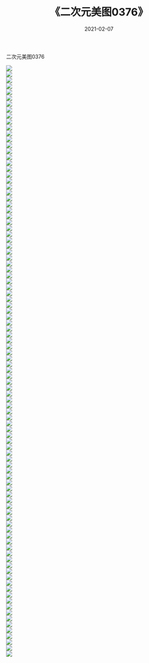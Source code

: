 ﻿---
layout: post
title:  《二次元美图0376》
date:   2021-02-07
img: http://imgx.orgx.ga/二次元/2021/二次元美图0376/000.jpg
categories: [美女, 清纯, 唯美]
---

二次元美图0376

 ![](http://imgx.orgx.ga/二次元/2021/二次元美图0376/001.jpg) <br>![](http://imgx.orgx.ga/二次元/2021/二次元美图0376/002.jpg) <br>![](http://imgx.orgx.ga/二次元/2021/二次元美图0376/003.jpg) <br>![](http://imgx.orgx.ga/二次元/2021/二次元美图0376/004.jpg) <br>![](http://imgx.orgx.ga/二次元/2021/二次元美图0376/005.jpg) <br>![](http://imgx.orgx.ga/二次元/2021/二次元美图0376/006.jpg) <br>![](http://imgx.orgx.ga/二次元/2021/二次元美图0376/007.jpg) <br>![](http://imgx.orgx.ga/二次元/2021/二次元美图0376/008.jpg) <br>![](http://imgx.orgx.ga/二次元/2021/二次元美图0376/009.jpg) <br>![](http://imgx.orgx.ga/二次元/2021/二次元美图0376/010.jpg) <br>![](http://imgx.orgx.ga/二次元/2021/二次元美图0376/011.jpg) <br>![](http://imgx.orgx.ga/二次元/2021/二次元美图0376/012.jpg) <br>![](http://imgx.orgx.ga/二次元/2021/二次元美图0376/013.jpg) <br>![](http://imgx.orgx.ga/二次元/2021/二次元美图0376/014.jpg) <br>![](http://imgx.orgx.ga/二次元/2021/二次元美图0376/015.jpg) <br>![](http://imgx.orgx.ga/二次元/2021/二次元美图0376/016.jpg) <br>![](http://imgx.orgx.ga/二次元/2021/二次元美图0376/017.jpg) <br>![](http://imgx.orgx.ga/二次元/2021/二次元美图0376/018.jpg) <br>![](http://imgx.orgx.ga/二次元/2021/二次元美图0376/019.jpg) <br>![](http://imgx.orgx.ga/二次元/2021/二次元美图0376/020.jpg) <br>![](http://imgx.orgx.ga/二次元/2021/二次元美图0376/021.jpg) <br>![](http://imgx.orgx.ga/二次元/2021/二次元美图0376/022.jpg) <br>![](http://imgx.orgx.ga/二次元/2021/二次元美图0376/023.jpg) <br>![](http://imgx.orgx.ga/二次元/2021/二次元美图0376/024.jpg) <br>![](http://imgx.orgx.ga/二次元/2021/二次元美图0376/025.jpg) <br>![](http://imgx.orgx.ga/二次元/2021/二次元美图0376/026.jpg) <br>![](http://imgx.orgx.ga/二次元/2021/二次元美图0376/027.jpg) <br>![](http://imgx.orgx.ga/二次元/2021/二次元美图0376/028.jpg) <br>![](http://imgx.orgx.ga/二次元/2021/二次元美图0376/029.jpg) <br>![](http://imgx.orgx.ga/二次元/2021/二次元美图0376/030.jpg) <br>![](http://imgx.orgx.ga/二次元/2021/二次元美图0376/031.jpg) <br>![](http://imgx.orgx.ga/二次元/2021/二次元美图0376/032.jpg) <br>![](http://imgx.orgx.ga/二次元/2021/二次元美图0376/033.jpg) <br>![](http://imgx.orgx.ga/二次元/2021/二次元美图0376/034.jpg) <br>![](http://imgx.orgx.ga/二次元/2021/二次元美图0376/035.jpg) <br>![](http://imgx.orgx.ga/二次元/2021/二次元美图0376/036.jpg) <br>![](http://imgx.orgx.ga/二次元/2021/二次元美图0376/037.jpg) <br>![](http://imgx.orgx.ga/二次元/2021/二次元美图0376/038.jpg) <br>![](http://imgx.orgx.ga/二次元/2021/二次元美图0376/039.jpg) <br>![](http://imgx.orgx.ga/二次元/2021/二次元美图0376/040.jpg) <br>![](http://imgx.orgx.ga/二次元/2021/二次元美图0376/041.jpg) <br>![](http://imgx.orgx.ga/二次元/2021/二次元美图0376/042.jpg) <br>![](http://imgx.orgx.ga/二次元/2021/二次元美图0376/043.jpg) <br>![](http://imgx.orgx.ga/二次元/2021/二次元美图0376/044.jpg) <br>![](http://imgx.orgx.ga/二次元/2021/二次元美图0376/045.jpg) <br>![](http://imgx.orgx.ga/二次元/2021/二次元美图0376/046.jpg) <br>![](http://imgx.orgx.ga/二次元/2021/二次元美图0376/047.jpg) <br>![](http://imgx.orgx.ga/二次元/2021/二次元美图0376/048.jpg) <br>![](http://imgx.orgx.ga/二次元/2021/二次元美图0376/049.jpg) <br>![](http://imgx.orgx.ga/二次元/2021/二次元美图0376/050.jpg) <br>![](http://imgx.orgx.ga/二次元/2021/二次元美图0376/051.jpg) <br>![](http://imgx.orgx.ga/二次元/2021/二次元美图0376/052.jpg) <br>![](http://imgx.orgx.ga/二次元/2021/二次元美图0376/053.jpg) <br>![](http://imgx.orgx.ga/二次元/2021/二次元美图0376/054.jpg) <br>![](http://imgx.orgx.ga/二次元/2021/二次元美图0376/055.jpg) <br>![](http://imgx.orgx.ga/二次元/2021/二次元美图0376/056.jpg) <br>![](http://imgx.orgx.ga/二次元/2021/二次元美图0376/057.jpg) <br>![](http://imgx.orgx.ga/二次元/2021/二次元美图0376/058.jpg) <br>![](http://imgx.orgx.ga/二次元/2021/二次元美图0376/059.jpg) <br>![](http://imgx.orgx.ga/二次元/2021/二次元美图0376/060.jpg) <br>![](http://imgx.orgx.ga/二次元/2021/二次元美图0376/061.jpg) <br>![](http://imgx.orgx.ga/二次元/2021/二次元美图0376/062.jpg) <br>![](http://imgx.orgx.ga/二次元/2021/二次元美图0376/063.jpg) <br>![](http://imgx.orgx.ga/二次元/2021/二次元美图0376/064.jpg) <br>![](http://imgx.orgx.ga/二次元/2021/二次元美图0376/065.jpg) <br>![](http://imgx.orgx.ga/二次元/2021/二次元美图0376/066.jpg) <br>![](http://imgx.orgx.ga/二次元/2021/二次元美图0376/067.jpg) <br>![](http://imgx.orgx.ga/二次元/2021/二次元美图0376/068.jpg) <br>![](http://imgx.orgx.ga/二次元/2021/二次元美图0376/069.jpg) <br>![](http://imgx.orgx.ga/二次元/2021/二次元美图0376/070.jpg) <br>![](http://imgx.orgx.ga/二次元/2021/二次元美图0376/071.jpg) <br>![](http://imgx.orgx.ga/二次元/2021/二次元美图0376/072.jpg) <br>![](http://imgx.orgx.ga/二次元/2021/二次元美图0376/073.jpg) <br>![](http://imgx.orgx.ga/二次元/2021/二次元美图0376/074.jpg) <br>![](http://imgx.orgx.ga/二次元/2021/二次元美图0376/075.jpg) <br>![](http://imgx.orgx.ga/二次元/2021/二次元美图0376/076.jpg) <br>![](http://imgx.orgx.ga/二次元/2021/二次元美图0376/077.jpg) <br>![](http://imgx.orgx.ga/二次元/2021/二次元美图0376/078.jpg) <br>![](http://imgx.orgx.ga/二次元/2021/二次元美图0376/079.jpg) <br>![](http://imgx.orgx.ga/二次元/2021/二次元美图0376/080.jpg) <br>![](http://imgx.orgx.ga/二次元/2021/二次元美图0376/081.jpg) <br>![](http://imgx.orgx.ga/二次元/2021/二次元美图0376/082.jpg) <br>![](http://imgx.orgx.ga/二次元/2021/二次元美图0376/083.jpg) <br>![](http://imgx.orgx.ga/二次元/2021/二次元美图0376/084.jpg) <br>![](http://imgx.orgx.ga/二次元/2021/二次元美图0376/085.jpg) <br>![](http://imgx.orgx.ga/二次元/2021/二次元美图0376/086.jpg) <br>![](http://imgx.orgx.ga/二次元/2021/二次元美图0376/087.jpg) <br>![](http://imgx.orgx.ga/二次元/2021/二次元美图0376/088.jpg) <br>![](http://imgx.orgx.ga/二次元/2021/二次元美图0376/089.jpg) <br>![](http://imgx.orgx.ga/二次元/2021/二次元美图0376/090.jpg) <br>![](http://imgx.orgx.ga/二次元/2021/二次元美图0376/091.jpg) <br>![](http://imgx.orgx.ga/二次元/2021/二次元美图0376/092.jpg) <br>![](http://imgx.orgx.ga/二次元/2021/二次元美图0376/093.jpg) <br>![](http://imgx.orgx.ga/二次元/2021/二次元美图0376/094.jpg) <br>![](http://imgx.orgx.ga/二次元/2021/二次元美图0376/095.jpg) <br>![](http://imgx.orgx.ga/二次元/2021/二次元美图0376/096.jpg) <br>![](http://imgx.orgx.ga/二次元/2021/二次元美图0376/097.jpg) <br>![](http://imgx.orgx.ga/二次元/2021/二次元美图0376/098.jpg) <br>![](http://imgx.orgx.ga/二次元/2021/二次元美图0376/099.jpg) <br>![](http://imgx.orgx.ga/二次元/2021/二次元美图0376/100.jpg) <br>